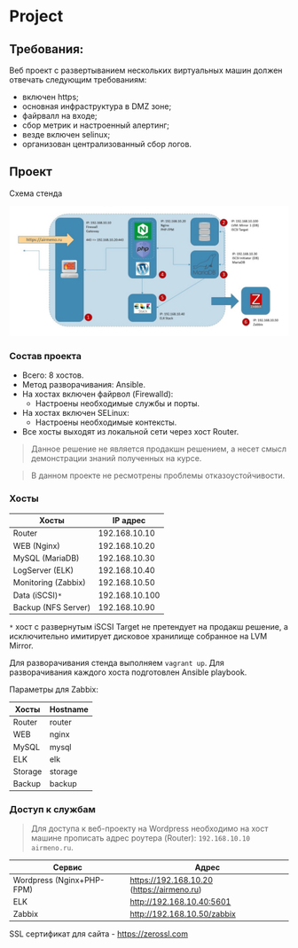 # Project


## Требования:

Веб проект с развертыванием нескольких виртуальных машин должен отвечать следующим требованиям:
* включен https;
* основная инфраструктура в DMZ зоне;
* файрвалл на входе;
* сбор метрик и настроенный алертинг;
* везде включен selinux;
* организован централизованный сбор логов.


## Проект

Схема стенда

![Image 1](docs/stand.jpg)


### Состав проекта

- Всего: 8 хостов. 
- Метод разворачивания: Ansible.
- На хостах включен файрвол (Firewalld):
	- Настроены необходимые службы и порты.
- На хостах включен SELinux:
	- Настроены необходимые контексты.
- Все хосты выходят из локальной сети через хост Router.


> Данное решение не является продакшн решением, а несет смысл демонстрации знаний полученных на курсе. 

> В данном проекте не ресмотрены проблемы отказоустойчивости.

### Хосты

Хосты | IP адрес
------| ---------
Router | 192.168.10.10
WEB (Nginx) | 192.168.10.20
MySQL (MariaDB) | 192.168.10.30
LogServer (ELK) | 192.168.10.40
Monitoring (Zabbix) | 192.168.10.50
Data (iSCSI)`*` | 192.168.10.100
Backup (NFS Server) | 192.168.10.90

`*` хост с развернутым iSCSI Target не претендует на продакш решение, а исключительно имитирует дисковое хранилище собранное на LVM Mirror. 


Для разворачивания стенда выполняем `vagrant up`. Для разворачивания каждого хоста подготовлен Ansible playbook. 


Параметры для Zabbix:

Хосты | Hostname
------| ---------
Router | router
WEB | nginx
MySQL | mysql
ELK | elk
Storage | storage
Backup | backup

### Доступ к службам

> Для доступа к веб-проекту на Wordpress необходимо на хост машине прописать адрес роутера (Router): `192.168.10.10 airmeno.ru`.

Сервис | Адрес
------| ---------
Wordpress (Nginx+PHP-FPM) | https://192.168.10.20 (https://airmeno.ru)
ELK | http://192.168.10.40:5601
Zabbix | http://192.168.10.50/zabbix


SSL сертификат для сайта - https://zerossl.com